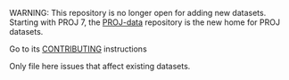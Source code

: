 WARNING: This repository is no longer open for adding new datasets. Starting
with PROJ 7, the [PROJ-data](https://github.com/OSGeo/PROJ-data) repository
is the new home for PROJ datasets.

Go to its [CONTRIBUTING](https://github.com/OSGeo/PROJ-data/blob/master/CONTRIBUTING.md)
instructions

Only file here issues that affect existing datasets.
